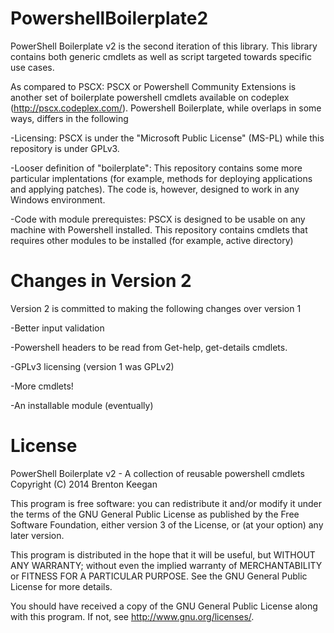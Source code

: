PowershellBoilerplate2
======================

PowerShell Boilerplate v2 is the second iteration of this library. This library contains both generic cmdlets as well as script targeted towards specific use cases. 

As compared to PSCX: PSCX or Powershell Community Extensions is another set of boilerplate powershell cmdlets available on codeplex (http://pscx.codeplex.com/). Powershell Boilerplate, while overlaps in some ways, differs in the following

-Licensing: PSCX is under the "Microsoft Public License" (MS-PL) while this repository is under GPLv3. 

-Looser definition of "boilerplate": This repository contains some more particular implentations (for example, methods for deploying applications and applying patches). The code is, however, designed to work in any Windows environment. 

-Code with module prerequistes: PSCX is designed to be usable on any machine with Powershell installed. This repository contains cmdlets that requires other modules to be installed (for example, active directory)

Changes in Version 2
======================
Version 2 is committed to making the following changes over version 1

-Better input validation

-Powershell headers to be read from Get-help, get-details cmdlets.

-GPLv3 licensing (version 1 was GPLv2)

-More cmdlets!

-An installable module (eventually)

License
======================
PowerShell Boilerplate v2 - A collection of reusable powershell cmdlets
Copyright (C) 2014  Brenton Keegan

This program is free software: you can redistribute it and/or modify
it under the terms of the GNU General Public License as published by
the Free Software Foundation, either version 3 of the License, or
(at your option) any later version.

This program is distributed in the hope that it will be useful,
but WITHOUT ANY WARRANTY; without even the implied warranty of
MERCHANTABILITY or FITNESS FOR A PARTICULAR PURPOSE.  See the
GNU General Public License for more details.

You should have received a copy of the GNU General Public License
along with this program.  If not, see <http://www.gnu.org/licenses/>.

